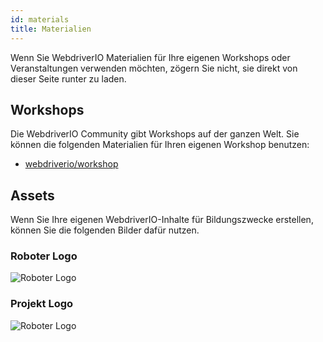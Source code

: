 ```yaml
---
id: materials
title: Materialien
---
```


Wenn Sie WebdriverIO Materialien für Ihre eigenen Workshops oder Veranstaltungen verwenden möchten, zögern Sie nicht, sie direkt von dieser Seite runter zu laden.

## Workshops

Die WebdriverIO Community gibt Workshops auf der ganzen Welt. Sie können die folgenden Materialien für Ihren eigenen Workshop benutzen:

- [webdriverio/workshop](https://github.com/webdriverio/workshop)

## Assets

Wenn Sie Ihre eigenen WebdriverIO-Inhalte für Bildungszwecke erstellen, können Sie die folgenden Bilder dafür nutzen.

### Roboter Logo

![Roboter Logo](/img/materials/robot.svg "Roboter Logo")

### Projekt Logo

![Roboter Logo](/img/materials/logo.svg "Projekt Logo")
